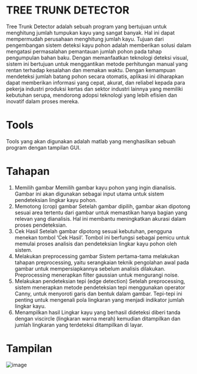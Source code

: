 # TREE TRUNK DETECTOR
Tree Trunk Detector adalah sebuah program yang bertujuan untuk menghitung jumlah tumpukan kayu yang sangat banyak. Hal ini dapat mempermudah perusahaan menghitung jumlah kayu. Tujuan dari pengembangan sistem deteksi kayu pohon adalah memberikan solusi dalam mengatasi permasalahan pemantauan jumlah pohon pada tahap pengumpulan bahan baku. Dengan memanfaatkan teknologi deteksi visual, sistem ini bertujuan untuk menggantikan metode perhitungan manual yang rentan terhadap kesalahan dan memakan waktu. Dengan kemampuan mendeteksi jumlah batang pohon secara otomatis, aplikasi ini diharapkan dapat memberikan informasi yang cepat, akurat, dan reliabel kepada para pekerja industri produksi kertas dan sektor industri lainnya yang memiliki kebutuhan serupa, mendorong adopsi teknologi yang lebih efisien dan inovatif dalam proses mereka. 


# Tools
Tools yang akan digunakan adalah matlab yang menghasilkan sebuah program dengan tampilan GUI.

# Tahapan
1. Memilih gambar
   Memilih gambar kayu pohon yang ingin dianalisis. Gambar ini akan digunakan sebagai input utama untuk sistem pendeteksian lingkar kayu pohon.
2. Memotong (crop) gambar
   Setelah gambar dipilih, gambar akan dipotong sesuai area tertentu dari gambar untuk memastikan hanya bagian yang relevan yang dianalisis. Hal ini membantu meningkatkan akurasi dalam proses pendeteksian.
3. Cek Hasil
   Setelah gambar dipotong sesuai kebutuhan, pengguna menekan tombol ‘Cek Hasil’. Tombol ini berfungsi sebagai pemicu untuk memulai proses analisis dan pendeteksian lingkar kayu pohon oleh sistem.
4. Melakukan preprocessing gambar
   Sistem pertama-tama melakukan tahapan preprocessing, yaitu serangkaian teknik pengolahan awal pada gambar untuk mempersiapkannya sebelum analisis dilakukan. Preprocessing menerapkan filter gaussian untuk mengurangi noise.
5. Melakukan pendeteksian tepi (edge detection)
   Setelah preprocessing, sistem menerapkan metode pendeteksian tepi menggunakan operator Canny, untuk menyoroti garis dan bentuk dalam gambar. Tepi-tepi ini penting untuk mengenali pola lingkaran yang menjadi indikator jumlah lingkar kayu.
6. Menampilkan hasil
   Lingkar kayu yang berhasil dideteksi diberi tanda dengan viscircle (lingkaran warna merah) kemudian ditampilkan dan jumlah lingkaran yang terdeteksi ditampilkan di layar.

# Tampilan
![image](https://github.com/user-attachments/assets/627217b6-292e-4656-941d-ac4661284d03)


